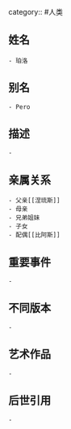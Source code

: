 category:: #人类
## 姓名
	- 珀洛
## 别名
	- Pero
## 描述
	-
## 亲属关系
	- 父亲[[涅琉斯]]
	- 母亲
	- 兄弟姐妹
	- 子女
	- 配偶[[比阿斯]]
## 重要事件
	-
## 不同版本
	-
## 艺术作品
	-
## 后世引用
	-
